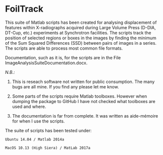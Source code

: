# FoilTrack

This suite of Matlab scripts has been created for analysing displacement of features within X-radiographs acquired during Large Volume Press (D-DIA, DT-Cup, etc.) experiments at Synchrotron facilities. The scripts track the position of selected regions or boxes in the images by finding the minimum of the Sum Squared Differences (SSD) between pairs of images in a series. The scripts are able to process most common file formats. 

Documentation, such as it is, for the scripts are in the File ImageAnalysisSuiteDocumentation.docx. 

*N.B.:*

1. This is reseach software not written for public consumption. The many bugs are all mine. If you find any please let me know. 

2. Some parts of the scripts require Matlab toolboxes. However when dumping the package to GitHub I have not checked what toolboxes are used and where. 

3. The documentation is far from complete. It was written as aide-mémoire for when I use the scripts. 


The suite of scripts has been tested under:

	Ubuntu 14.04 / Matlab 2014a
	
	MacOS 10.13 (High Siera) / MatLab 2017a
